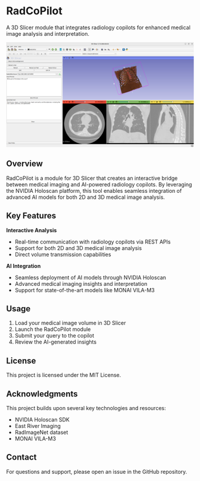# RadCoPilot

A 3D Slicer module that integrates radiology copilots for enhanced medical image analysis and interpretation.

![](./Screenshots/3.png)

## Overview

RadCoPilot is a module for 3D Slicer that creates an interactive bridge between medical imaging and AI-powered radiology copilots. By leveraging the NVIDIA Holoscan platform, this tool enables seamless integration of advanced AI models for both 2D and 3D medical image analysis.

## Key Features

**Interactive Analysis**
- Real-time communication with radiology copilots via REST APIs
- Support for both 2D and 3D medical image analysis
- Direct volume transmission capabilities

**AI Integration** 
- Seamless deployment of AI models through NVIDIA Holoscan
- Advanced medical imaging insights and interpretation
- Support for state-of-the-art models like MONAI VILA-M3

## Usage

1. Load your medical image volume in 3D Slicer
2. Launch the RadCoPilot module
3. Submit your query to the copilot
4. Review the AI-generated insights

## License

This project is licensed under the MIT License.

## Acknowledgments

This project builds upon several key technologies and resources:

- NVIDIA Holoscan SDK
- East River Imaging
- RadImageNet dataset
- MONAI VILA-M3

## Contact

For questions and support, please open an issue in the GitHub repository.
